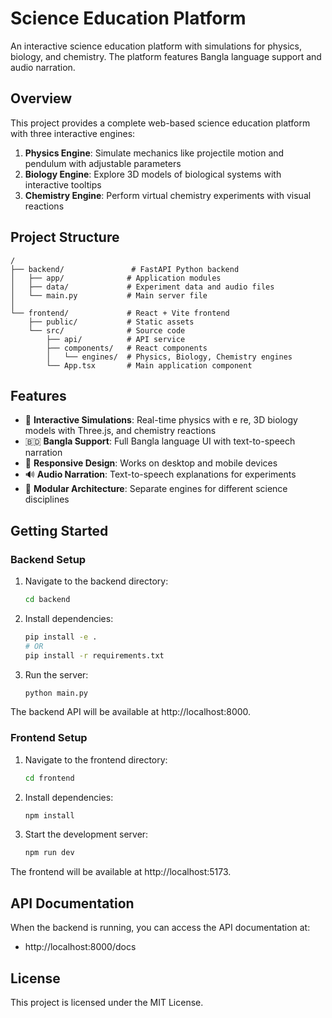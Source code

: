 # Science Education Platform

An interactive science education platform with simulations for physics, biology, and chemistry. The platform features Bangla language support and audio narration.

## Overview

This project provides a complete web-based science education platform with three interactive engines:

1. **Physics Engine**: Simulate mechanics like projectile motion and pendulum with adjustable parameters
2. **Biology Engine**: Explore 3D models of biological systems with interactive tooltips
3. **Chemistry Engine**: Perform virtual chemistry experiments with visual reactions

## Project Structure

```
/
├── backend/               # FastAPI Python backend
│   ├── app/              # Application modules
│   ├── data/             # Experiment data and audio files
│   └── main.py           # Main server file
│
└── frontend/             # React + Vite frontend
    ├── public/           # Static assets
    └── src/              # Source code
        ├── api/          # API service
        ├── components/   # React components
        │   └── engines/  # Physics, Biology, Chemistry engines
        └── App.tsx       # Main application component
```

## Features

- 🧪 **Interactive Simulations**: Real-time physics with e re, 3D biology models with Three.js, and chemistry reactions
- 🇧🇩 **Bangla Support**: Full Bangla language UI with text-to-speech narration
- 📱 **Responsive Design**: Works on desktop and mobile devices
- 🔊 **Audio Narration**: Text-to-speech explanations for experiments
- 🧩 **Modular Architecture**: Separate engines for different science disciplines

## Getting Started

### Backend Setup

1. Navigate to the backend directory:

   ```bash
   cd backend
   ```

2. Install dependencies:

   ```bash
   pip install -e .
   # OR
   pip install -r requirements.txt
   ```

3. Run the server:
   ```bash
   python main.py
   ```

The backend API will be available at http://localhost:8000.

### Frontend Setup

1. Navigate to the frontend directory:

   ```bash
   cd frontend
   ```

2. Install dependencies:

   ```bash
   npm install
   ```

3. Start the development server:
   ```bash
   npm run dev
   ```

The frontend will be available at http://localhost:5173.

## API Documentation

When the backend is running, you can access the API documentation at:

- http://localhost:8000/docs

## License

This project is licensed under the MIT License.

